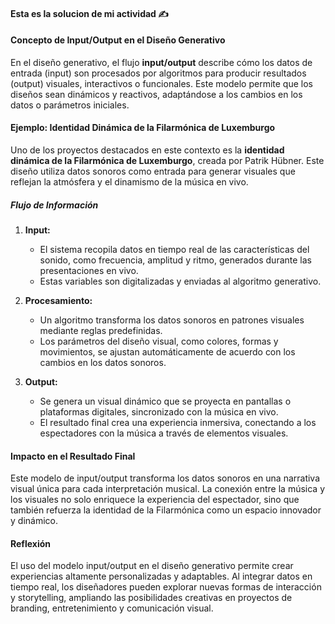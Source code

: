 #### Esta es la solucion de mi actividad ✍️

#### Concepto de Input/Output en el Diseño Generativo  
En el diseño generativo, el flujo **input/output** describe cómo los datos de entrada (input) son procesados por algoritmos para producir resultados (output) visuales, interactivos o funcionales. Este modelo permite que los diseños sean dinámicos y reactivos, adaptándose a los cambios en los datos o parámetros iniciales.  

#### Ejemplo: Identidad Dinámica de la Filarmónica de Luxemburgo  
Uno de los proyectos destacados en este contexto es la **identidad dinámica de la Filarmónica de Luxemburgo**, creada por Patrik Hübner. Este diseño utiliza datos sonoros como entrada para generar visuales que reflejan la atmósfera y el dinamismo de la música en vivo.  

##### Flujo de Información  
1. **Input:**  
   - El sistema recopila datos en tiempo real de las características del sonido, como frecuencia, amplitud y ritmo, generados durante las presentaciones en vivo.  
   - Estas variables son digitalizadas y enviadas al algoritmo generativo.  

2. **Procesamiento:**  
   - Un algoritmo transforma los datos sonoros en patrones visuales mediante reglas predefinidas.  
   - Los parámetros del diseño visual, como colores, formas y movimientos, se ajustan automáticamente de acuerdo con los cambios en los datos sonoros.  

3. **Output:**  
   - Se genera un visual dinámico que se proyecta en pantallas o plataformas digitales, sincronizado con la música en vivo.  
   - El resultado final crea una experiencia inmersiva, conectando a los espectadores con la música a través de elementos visuales.  

#### Impacto en el Resultado Final  
Este modelo de input/output transforma los datos sonoros en una narrativa visual única para cada interpretación musical. La conexión entre la música y los visuales no solo enriquece la experiencia del espectador, sino que también refuerza la identidad de la Filarmónica como un espacio innovador y dinámico.  

#### Reflexión  
El uso del modelo input/output en el diseño generativo permite crear experiencias altamente personalizadas y adaptables. Al integrar datos en tiempo real, los diseñadores pueden explorar nuevas formas de interacción y storytelling, ampliando las posibilidades creativas en proyectos de branding, entretenimiento y comunicación visual.  
